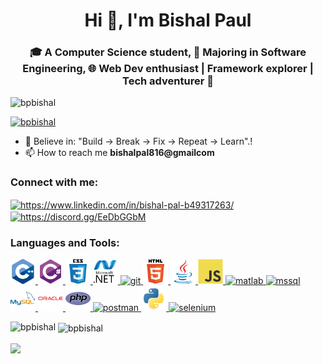 <h1 align="center">Hi 👋, I'm Bishal Paul</h1>
<h3 align="center">🎓 A Computer Science student,  
🧠 Majoring in Software Engineering,  
🌐 Web Dev enthusiast | Framework explorer | Tech adventurer 🚀</h3>

<p align="left"> <img src="https://komarev.com/ghpvc/?username=bpbishal&label=Profile%20views&color=0e75b6&style=flat" alt="bpbishal" /> </p>

<p align="left"> <a href="https://github.com/ryo-ma/github-profile-trophy"><img src="https://github-profile-trophy.vercel.app/?username=bpbishal" alt="bpbishal" /></a> </p>

- 🧩 Believe in: "Build → Break → Fix → Repeat → Learn".!
- 📫 How to reach me **bishalpal816@gmailcom**

<h3 align="left">Connect with me:</h3>
<p align="left">
<a href="https://linkedin.com/in/https://www.linkedin.com/in/bishal-pal-b49317263/" target="blank"><img align="center" src="https://raw.githubusercontent.com/rahuldkjain/github-profile-readme-generator/master/src/images/icons/Social/linked-in-alt.svg" alt="https://www.linkedin.com/in/bishal-pal-b49317263/" height="30" width="40" /></a>
<a href="https://discord.gg/https://discord.gg/EeDbGGbM" target="blank"><img align="center" src="https://raw.githubusercontent.com/rahuldkjain/github-profile-readme-generator/master/src/images/icons/Social/discord.svg" alt="https://discord.gg/EeDbGGbM" height="30" width="40" /></a>
</p>
<h3 align="left">Languages and Tools:</h3>
<p align="left"> <a href="https://www.w3schools.com/cpp/" target="_blank" rel="noreferrer"> <img src="https://raw.githubusercontent.com/devicons/devicon/master/icons/cplusplus/cplusplus-original.svg" alt="cplusplus" width="40" height="40"/> </a> <a href="https://www.w3schools.com/cs/" target="_blank" rel="noreferrer"> <img src="https://raw.githubusercontent.com/devicons/devicon/master/icons/csharp/csharp-original.svg" alt="csharp" width="40" height="40"/> </a> <a href="https://www.w3schools.com/css/" target="_blank" rel="noreferrer"> <img src="https://raw.githubusercontent.com/devicons/devicon/master/icons/css3/css3-original-wordmark.svg" alt="css3" width="40" height="40"/> </a> <a href="https://dotnet.microsoft.com/" target="_blank" rel="noreferrer"> <img src="https://raw.githubusercontent.com/devicons/devicon/master/icons/dot-net/dot-net-original-wordmark.svg" alt="dotnet" width="40" height="40"/> </a> <a href="https://git-scm.com/" target="_blank" rel="noreferrer"> <img src="https://www.vectorlogo.zone/logos/git-scm/git-scm-icon.svg" alt="git" width="40" height="40"/> </a> <a href="https://www.w3.org/html/" target="_blank" rel="noreferrer"> <img src="https://raw.githubusercontent.com/devicons/devicon/master/icons/html5/html5-original-wordmark.svg" alt="html5" width="40" height="40"/> </a> <a href="https://www.java.com" target="_blank" rel="noreferrer"> <img src="https://raw.githubusercontent.com/devicons/devicon/master/icons/java/java-original.svg" alt="java" width="40" height="40"/> </a> <a href="https://developer.mozilla.org/en-US/docs/Web/JavaScript" target="_blank" rel="noreferrer"> <img src="https://raw.githubusercontent.com/devicons/devicon/master/icons/javascript/javascript-original.svg" alt="javascript" width="40" height="40"/> </a> <a href="https://www.mathworks.com/" target="_blank" rel="noreferrer"> <img src="https://upload.wikimedia.org/wikipedia/commons/2/21/Matlab_Logo.png" alt="matlab" width="40" height="40"/> </a> <a href="https://www.microsoft.com/en-us/sql-server" target="_blank" rel="noreferrer"> <img src="https://www.svgrepo.com/show/303229/microsoft-sql-server-logo.svg" alt="mssql" width="40" height="40"/> </a> <a href="https://www.mysql.com/" target="_blank" rel="noreferrer"> <img src="https://raw.githubusercontent.com/devicons/devicon/master/icons/mysql/mysql-original-wordmark.svg" alt="mysql" width="40" height="40"/> </a> <a href="https://www.oracle.com/" target="_blank" rel="noreferrer"> <img src="https://raw.githubusercontent.com/devicons/devicon/master/icons/oracle/oracle-original.svg" alt="oracle" width="40" height="40"/> </a> <a href="https://www.php.net" target="_blank" rel="noreferrer"> <img src="https://raw.githubusercontent.com/devicons/devicon/master/icons/php/php-original.svg" alt="php" width="40" height="40"/> </a> <a href="https://postman.com" target="_blank" rel="noreferrer"> <img src="https://www.vectorlogo.zone/logos/getpostman/getpostman-icon.svg" alt="postman" width="40" height="40"/> </a> <a href="https://www.python.org" target="_blank" rel="noreferrer"> <img src="https://raw.githubusercontent.com/devicons/devicon/master/icons/python/python-original.svg" alt="python" width="40" height="40"/> </a> <a href="https://www.selenium.dev" target="_blank" rel="noreferrer"> <img src="https://raw.githubusercontent.com/detain/svg-logos/780f25886640cef088af994181646db2f6b1a3f8/svg/selenium-logo.svg" alt="selenium" width="40" height="40"/> </a> </p>
<!-- Top Languages - Radish Dark -->
<p>
  <img align="left" 
       src="https://github-readme-stats.vercel.app/api/top-langs?username=bpbishal&show_icons=true&locale=en&layout=compact&bg_color=0d1117&title_color=ff4c65&text_color=c9d1d9&icon_color=ff4c65" 
       alt="bpbishal" />
</p>

<!-- GitHub Stats - Radish Dark -->
<p>
  &nbsp;<img align="center" 
       src="https://github-readme-stats.vercel.app/api?username=bpbishal&show_icons=true&locale=en&bg_color=0d1117&title_color=ff4c65&text_color=c9d1d9&icon_color=ff4c65" 
       alt="bpbishal" />
</p>

<!-- GitHub Streak - Radish Dark -->
<p>
  <img align="center" 
     <img src="https://github-readme-streak-stats.herokuapp.com/?user=bpbishal&background=0d1117&ring=ff4c65&fire=ff4c65&currStreakLabel=FFFFFF&currStreakNum=FFFFFF&sideLabels=FFFFFF&sideNums=FFFFFF&dates=FFFFFF" />

</p>




